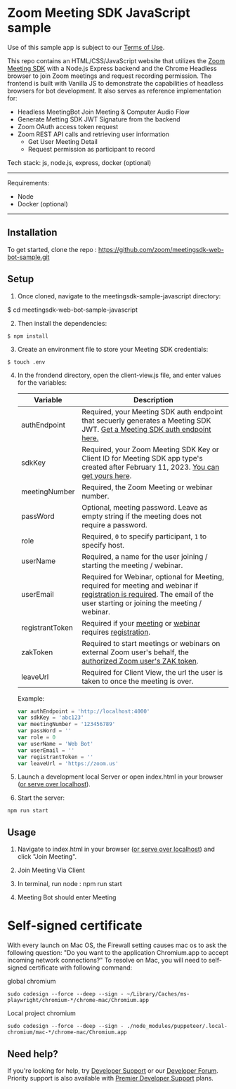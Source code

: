 
# Zoom Meeting SDK JavaScript sample

Use of this sample app is subject to our [Terms of Use](https://explore.zoom.us/en/legal/zoom-api-license-and-tou/).

This repo contains an HTML/CSS/JavaScript website that utilizes the [Zoom Meeting SDK](https://developers.zoom.us/docs/meeting-sdk/web/) with a Node.js Express backend and the Chrome Headless browser to join Zoom meetings and request recording permission. The frontend is built with Vanilla JS to demonstrate the capabilities of headless browsers for bot development. It also serves as reference implementation for:

* Headless MeetingBot Join Meeting & Computer Audio Flow 
* Generate Metting SDK JWT Signature from the backend
* Zoom OAuth access token request
* Zoom REST API calls and retrieving user information
  * Get User Meeting Detail
  * Request permission as participant to record

Tech stack: js, node.js, express, docker (optional)

____

Requirements:
* Node
* Docker (optional)

____

## Installation

To get started, clone the repo : https://github.com/zoom/meetingsdk-web-bot-sample.git

## Setup

1. Once cloned, navigate to the meetingsdk-sample-javascript directory:

$ cd meetingsdk-web-bot-sample-javascript

2. Then install the dependencies:
```
$ npm install
```
3. Create an environment file to store your Meeting SDK credentials:

```
$ touch .env

```

4. In the frondend directory, open the client-view.js file, and enter values for the variables:


   | Variable                   | Description |
   | -----------------------|-------------|
   | authEndpoint          | Required, your Meeting SDK auth endpoint that secuerly generates a Meeting SDK JWT. [Get a Meeting SDK auth endpoint here.](https://github.com/zoom/meetingsdk-sample-signature-node.js) |
   | sdkKey                   | Required, your Zoom Meeting SDK Key or Client ID for Meeting SDK app type's created after February 11, 2023. [You can get yours here](https://developers.zoom.us/docs/meeting-sdk/developer-accounts/#get-meeting-sdk-credentials). |
   | meetingNumber                   | Required, the Zoom Meeting or webinar number. |
   | passWord                   | Optional, meeting password. Leave as empty string if the meeting does not require a password. |
   | role                   | Required, `0` to specify participant, `1` to specify host. |
   | userName                   | Required, a name for the user joining / starting the meeting / webinar. |
   | userEmail                   | Required for Webinar, optional for Meeting, required for meeting and webinar if [registration is required](https://support.zoom.us/hc/en-us/articles/360054446052-Managing-meeting-and-webinar-registration). The email of the user starting or joining the meeting / webinar. |
   | registrantToken            | Required if your [meeting](https://developers.zoom.us/docs/meeting-sdk/web/client-view/meetings/#join-meeting-with-registration-required) or [webinar](https://developers.zoom.us/docs/meeting-sdk/web/client-view/webinars/#join-webinar-with-registration-required) requires [registration](https://support.zoom.us/hc/en-us/articles/360054446052-Managing-meeting-and-webinar-registration). |
   | zakToken            | Required to start meetings or webinars on external Zoom user's behalf, the [authorized Zoom user's ZAK token](https://developers.zoom.us/docs/meeting-sdk/auth/#start-meetings-and-webinars-with-a-zoom-users-zak-token). |
   | leaveUrl                   | Required for Client View, the url the user is taken to once the meeting is over. |

   Example:

   ```js
   var authEndpoint = 'http://localhost:4000'
   var sdkKey = 'abc123'
   var meetingNumber = '123456789'
   var passWord = ''
   var role = 0
   var userName = 'Web Bot'
   var userEmail = ''
   var registrantToken = ''
   var leaveUrl = 'https://zoom.us'

   ```

6. Launch a development local Server or open index.html in your browser ([or serve over localhost](https://www.npmjs.com/package/http-server)). 


7. Start the server:


```
npm run start
```

## Usage

1. Navigate to index.html in your browser ([or serve over localhost](https://www.npmjs.com/package/http-server)) and click "Join Meeting".

2. Join Meeting Via Client

3. In terminal, run node : npm run start

4. Meeting Bot should enter Meeting

# Self-signed certificate 

With every launch on Mac OS, the Firewall setting causes mac os to ask the following question: "Do you want to the application Chromium.app to accept incoming network connections?" To resolve on Mac, you will need to self-signed certificate with following command: 

global chromium
```
sudo codesign --force --deep --sign - ~/Library/Caches/ms-playwright/chromium-*/chrome-mac/Chromium.app

```
Local project chromium

```
sudo codesign --force --deep --sign - ./node_modules/puppeteer/.local-chromium/mac-*/chrome-mac/Chromium.app

```

## Need help?

If you're looking for help, try [Developer Support](https://devsupport.zoom.us)   or our [Developer Forum](https://devforum.zoom.us). Priority support is also available with [Premier Developer Support](https://zoom.us/docs/en-us/developer-support-plans.html) plans.


